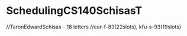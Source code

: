 # SchedulingCS140SchisasT

//TaronEdwardSchisas - 18 letters
//ear-f-83(22slots), kfu-s-93(19slots)
